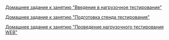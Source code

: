 [Домашнее задание к занятию "Введение в нагрузочное тестирование"](https://github.com/QA-USV/PerformanceTesting/blob/main/Homeworks.md)

[Домашнее задание к занятию "Подготовка стенда тестирования"](https://github.com/QA-USV/GrafanaLesson)

[Домашнее задание к занятию "Проведение нагрузочного тестирования WEB"](https://github.com/QA-USV/Lesson_9.3)
